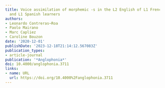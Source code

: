 ```yaml
---
title: Voice assimilation of morphemic -s in the L2 English of L1 French, L1 Italian
  and L1 Spanish learners
authors:
- Leonardo Contreras~Roa
- Paolo Mairano
- Marc Capliez
- Caroline Bouzon
date: '2020-12-01'
publishDate: '2023-12-18T21:14:12.567083Z'
publication_types:
- article-journal
publication: '*Anglophonia*'
doi: 10.4000/anglophonia.3711
links:
- name: URL
  url: https://doi.org/10.4000%2Fanglophonia.3711
---
```

